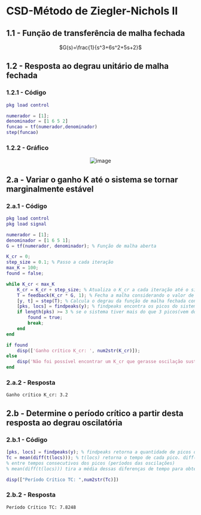 # CSD-Método de Ziegler-Nichols II 
## 1.1 - Função de transferência de malha fechada
<div align="center">
  
   $`G(s)=\frac{1}{s^3+6s^2+5s+2}`$
   
</div>

## 1.2 - Resposta ao degrau unitário de malha fechada
### 1.2.1 - Código
```matlab
pkg load control

numerador = [1];
denominador = [1 6 5 2]
funcao = tf(numerador,denominador)
step(funcao)
```
### 1.2.2 - Gráfico
<div align="center">
  
  ![image](https://github.com/user-attachments/assets/b6f7fcfc-0dbf-4139-af4b-68284efdba02)

</div>

## 2.a - Variar o ganho K até o sistema se tornar marginalmente estável
### 2.a.1 - Código
```matlab
pkg load control
pkg load signal

numerador = [1];
denominador = [1 6 5 1];
G = tf(numerador, denominador); % Função de malha aberta

K_cr = 0;
step_size = 0.1; % Passo a cada iteração
max_K = 100;
found = false; 

while K_cr < max_K
    K_cr = K_cr + step_size; % Atualiza o K_cr a cada iteração até o sistema estabilizar
    T = feedback(K_cr * G, 1); % Fecha a malha considerando o valor de K_cr
    [y, t] = step(T); % Calcula o degrau da função de malha fechada consierando K_cr
    [pks, locs] = findpeaks(y); % findpeaks encontra os picos do sistema
    if length(pks) >= 3 % se o sistema tiver mais do que 3 picos(vem do método) sinal que estabilizou
        found = true;
        break;
    end
end

if found
    disp(['Ganho crítico K_cr: ', num2str(K_cr)]);
else
    disp('Não foi possível encontrar um K_cr que gerasse oscilação sustentada.');
end
```
### 2.a.2 - Resposta
```
Ganho crítico K_cr: 3.2
```

## 2.b - Determine o período crítico a partir desta resposta ao degrau oscilatória
### 2.b.1 - Código
```matlab
[pks, locs] = findpeaks(y); % findpeaks retorna a quantidade de picos do sistema e seu respectivo tempo (pks e locs)
Tc = mean(diff(t(locs))); % t(locs) retorna o tempo de cada pico. diff(t(locs)) calcula as diferenças
% entre tempos consecutivos dos picos (períodos das oscilações)
% mean(diff(t(locs))) tira a média dessas diferenças de tempo para obter uma estimativa do período crítico.

disp(["Período Crítico TC: ",num2str(Tc)])
```
### 2.b.2 - Resposta
```
Período Crítico TC: 7.8248
```


